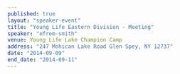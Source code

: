 ```yaml
---
published: true
layout: "speaker-event"
title: "Young Life Eastern Division - Meeting"
speaker: "efrem-smith"
venue: Young Life Lake Champion Camp
address: "247 Mohican Lake Road Glen Spey, NY 12737"
date: "2014-09-09"
end_date: "2014-09-11"
---
```




